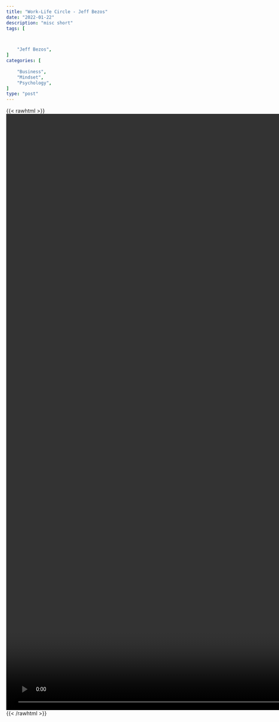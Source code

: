 ```yaml
---
title: "Work-Life Circle - Jeff Bezos"
date: "2022-01-22"
description: "misc short"
tags: [



    "Jeff Bezos",
]
categories: [
    
    "Business",
    "Mindset",
    "Psychology",
]
type: "post"
---
```

{{< rawhtml >}}
    <video style="height:40vh;width:auto" overflow="hidden" controls>
        <source src="https://clips.dev00ps.com/MISC/bezos1.mp4" type="video/mp4"> 
    </video>
{{< /rawhtml >}}    